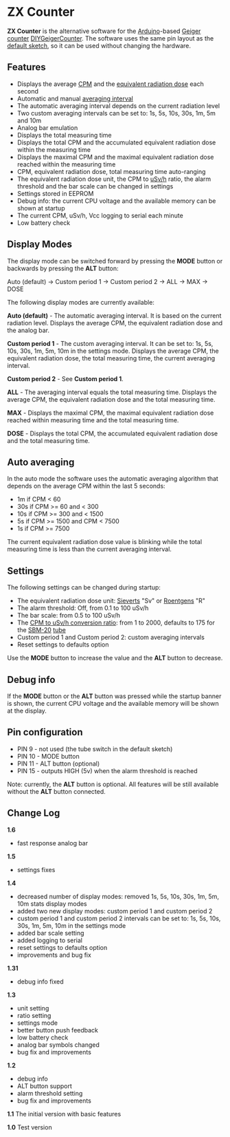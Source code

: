 ZX Counter
==========

**ZX Counter** is the alternative software for the [Arduino](http://en.wikipedia.org/wiki/Arduino)-based [Geiger counter](http://en.wikipedia.org/wiki/Geiger_counter) [DIYGeigerCounter](https://sites.google.com/site/diygeigercounter/). The software uses the same pin layout as the [default sketch](https://sites.google.com/site/diygeigercounter/software), so it can be used without changing the hardware.

Features
--------

 * Displays the average [CPM](http://en.wikipedia.org/wiki/Counts_per_minute) and the [equivalent radiation dose](http://en.wikipedia.org/wiki/Equivalent_dose) each second
 * Automatic and manual [averaging interval](http://en.wikipedia.org/wiki/Moving_average)
 * The automatic averaging interval depends on the current radiation level
 * Two custom averaging intervals can be set to: 1s, 5s, 10s, 30s, 1m, 5m and 10m
 * Analog bar emulation
 * Displays the total measuring time
 * Displays the total CPM and the accumulated equivalent radiation dose within the measuring time
 * Displays the maximal CPM and the maximal equivalent radiation dose reached within the measuring time
 * CPM, equivalent radiation dose, total measuring time auto-ranging
 * The equivalent radiation dose unit, the CPM to [uSv/h](http://en.wikipedia.org/wiki/Sievert) ratio, the alarm threshold and the bar scale can be changed in settings
 * Settings stored in EEPROM
 * Debug info: the current CPU voltage and the available memory can be shown at startup
 * The current CPM, uSv/h, Vcc logging to serial each minute
 * Low battery check

Display Modes
-------------

The display mode can be switched forward by pressing the **MODE** button or backwards by pressing the **ALT** button:

Auto (default) -> Custom period 1 -> Custom period 2 -> ALL -> MAX -> DOSE

The following display modes are currently available:

**Auto (default)** - The automatic averaging interval. It is based on the current radiation level. Displays the average CPM, the equivalent radiation dose and the analog bar.

**Custom period 1** - The custom averaging interval. It can be set to: 1s, 5s, 10s, 30s, 1m, 5m, 10m in the settings mode. Displays the average CPM, the equivalent radiation dose, the total measuring time, the current averaging interval.

**Custom period 2** - See **Custom period 1**.

**ALL** - The averaging interval equals the total measuring time. Displays the average CPM, the equivalent radiation dose and the total measuring time.

**MAX** - Displays the maximal CPM, the maximal equivalent radiation dose reached within measuring time and the total measuring time.

**DOSE** - Displays the total CPM, the accumulated equivalent radiation dose and the total measuring time.

Auto averaging
--------------

In the auto mode the software uses the automatic averaging algorithm that depends on the average CPM within the last 5 seconds: 
 * 1m if CPM < 60
 * 30s if CPM >= 60 and < 300
 * 10s if CPM >= 300 and < 1500
 * 5s if CPM >= 1500 and CPM < 7500
 * 1s if CPM >= 7500

The current equivalent radiation dose value is blinking while the total measuring time is less than the current averaging interval.

Settings
--------

The following settings can be changed during startup:
 * The equivalent radiation dose unit: [Sieverts](http://en.wikipedia.org/wiki/Sievert) "Sv" or [Roentgens](http://en.wikipedia.org/wiki/Roentgen) "R"
 * The alarm threshold: Off, from 0.1 to 100 uSv/h
 * The bar scale: from 0.5 to 100 uSv/h
 * The [CPM to uSv/h conversion ratio](http://gmcounter.org.ua/calc/): from 1 to 2000, defaults to 175 for the [SBM-20](https://sites.google.com/site/diygeigercounter/gm-tubes-supported) [tube](http://en.wikipedia.org/wiki/Geiger-M%C3%BCller_tube)
 * Custom period 1 and Custom period 2: custom averaging intervals
 * Reset settings to defaults option

Use the **MODE** button to increase the value and the **ALT** button to decrease.

Debug info
----------

If the **MODE** button or the **ALT** button was pressed while the startup banner is shown, the current CPU voltage and the available memory will be shown at the display.

Pin configuration
-----------------

 * PIN 9 - not used (the tube switch in the default sketch)
 * PIN 10 - MODE button
 * PIN 11 - ALT button (optional)
 * PIN 15 - outputs HIGH (5v) when the alarm threshold is reached

Note: currently, the **ALT** button is optional. All features will be still available without the **ALT** button connected.

Change Log
----------

**1.6**
 * fast response analog bar

**1.5**
 * settings fixes

**1.4**
 * decreased number of display modes: removed 1s, 5s, 10s, 30s, 1m, 5m, 10m stats display modes
 * added two new display modes: custom period 1 and custom period 2
 * custom period 1 and custom period 2 intervals can be set to: 1s, 5s, 10s, 30s, 1m, 5m, 10m in the settings mode
 * added bar scale setting
 * added logging to serial
 * reset settings to defaults option
 * improvements and bug fix

**1.31**
 * debug info fixed

**1.3**
 * unit setting
 * ratio setting
 * settings mode
 * better button push feedback
 * low battery check
 * analog bar symbols changed
 * bug fix and improvements

**1.2**
 * debug info
 * ALT button support
 * alarm threshold setting
 * bug fix and improvements

**1.1**
The initial version with basic features

**1.0**
Test version
